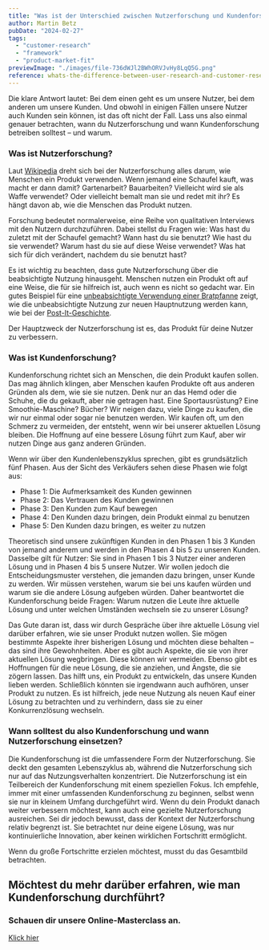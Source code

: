 ```yaml
---
title: "Was ist der Unterschied zwischen Nutzerforschung und Kundenforschung?"
author: Martin Betz
pubDate: "2024-02-27"
tags:
  - "customer-research"
  - "framework"
  - "product-market-fit"
previewImage: "./images/file-736dWJl2BWhORVJvHy8LqQ5G.png"
reference: whats-the-difference-between-user-research-and-customer-research
---
```


Die klare Antwort lautet: Bei dem einen geht es um unsere Nutzer, bei dem anderen um unsere Kunden. Und obwohl in einigen Fällen unsere Nutzer auch Kunden sein können, ist das oft nicht der Fall. Lass uns also einmal genauer betrachten, wann du Nutzerforschung und wann Kundenforschung betreiben solltest – und warum.

### Was ist Nutzerforschung?

Laut [Wikipedia](https://en.wikipedia.org/wiki/User_research) dreht sich bei der Nutzerforschung alles darum, wie Menschen ein Produkt verwenden. Wenn jemand eine Schaufel kauft, was macht er dann damit? Gartenarbeit? Bauarbeiten? Vielleicht wird sie als Waffe verwendet? Oder vielleicht bemalt man sie und redet mit ihr? Es hängt davon ab, wie die Menschen das Produkt nutzen.

Forschung bedeutet normalerweise, eine Reihe von qualitativen Interviews mit den Nutzern durchzuführen. Dabei stellst du Fragen wie: Was hast du zuletzt mit der Schaufel gemacht? Wann hast du sie benutzt? Wie hast du sie verwendet? Warum hast du sie auf diese Weise verwendet? Was hat sich für dich verändert, nachdem du sie benutzt hast?

Es ist wichtig zu beachten, dass gute Nutzerforschung über die beabsichtigte Nutzung hinausgeht. Menschen nutzen ein Produkt oft auf eine Weise, die für sie hilfreich ist, auch wenn es nicht so gedacht war. Ein gutes Beispiel für eine [unbeabsichtigte Verwendung einer Bratpfanne](https://www.youtube.com/watch?v=HA3SuHtCWo0&ab_channel=StoryfulViral) zeigt, wie die unbeabsichtigte Nutzung zur neuen Hauptnutzung werden kann, wie bei der [Post-It-Geschichte](https://www.post-it.com/3M/en_US/post-it/contact-us/about-us/).

Der Hauptzweck der Nutzerforschung ist es, das Produkt für deine Nutzer zu verbessern.

### Was ist Kundenforschung?

Kundenforschung richtet sich an Menschen, die dein Produkt kaufen sollen. Das mag ähnlich klingen, aber Menschen kaufen Produkte oft aus anderen Gründen als dem, wie sie sie nutzen. Denk nur an das Hemd oder die Schuhe, die du gekauft, aber nie getragen hast. Eine Sportausrüstung? Eine Smoothie-Maschine? Bücher? Wir neigen dazu, viele Dinge zu kaufen, die wir nur einmal oder sogar nie benutzen werden. Wir kaufen oft, um den Schmerz zu vermeiden, der entsteht, wenn wir bei unserer aktuellen Lösung bleiben. Die Hoffnung auf eine bessere Lösung führt zum Kauf, aber wir nutzen Dinge aus ganz anderen Gründen.

Wenn wir über den Kundenlebenszyklus sprechen, gibt es grundsätzlich fünf Phasen. Aus der Sicht des Verkäufers sehen diese Phasen wie folgt aus:

- Phase 1: Die Aufmerksamkeit des Kunden gewinnen
- Phase 2: Das Vertrauen des Kunden gewinnen
- Phase 3: Den Kunden zum Kauf bewegen
- Phase 4: Den Kunden dazu bringen, dein Produkt einmal zu benutzen
- Phase 5: Den Kunden dazu bringen, es weiter zu nutzen

Theoretisch sind unsere zukünftigen Kunden in den Phasen 1 bis 3 Kunden von jemand anderem und werden in den Phasen 4 bis 5 zu unseren Kunden. Dasselbe gilt für Nutzer: Sie sind in Phasen 1 bis 3 Nutzer einer anderen Lösung und in Phasen 4 bis 5 unsere Nutzer. Wir wollen jedoch die Entscheidungsmuster verstehen, die jemanden dazu bringen, unser Kunde zu werden. Wir müssen verstehen, warum sie bei uns kaufen würden und warum sie die andere Lösung aufgeben würden. Daher beantwortet die Kundenforschung beide Fragen: Warum nutzen die Leute ihre aktuelle Lösung und unter welchen Umständen wechseln sie zu unserer Lösung?

Das Gute daran ist, dass wir durch Gespräche über ihre aktuelle Lösung viel darüber erfahren, wie sie unser Produkt nutzen wollen. Sie mögen bestimmte Aspekte ihrer bisherigen Lösung und möchten diese behalten – das sind ihre Gewohnheiten. Aber es gibt auch Aspekte, die sie von ihrer aktuellen Lösung wegbringen. Diese können wir vermeiden. Ebenso gibt es Hoffnungen für die neue Lösung, die sie anziehen, und Ängste, die sie zögern lassen. Das hilft uns, ein Produkt zu entwickeln, das unsere Kunden lieben werden. Schließlich könnten sie irgendwann auch aufhören, unser Produkt zu nutzen. Es ist hilfreich, jede neue Nutzung als neuen Kauf einer Lösung zu betrachten und zu verhindern, dass sie zu einer Konkurrenzlösung wechseln.

### Wann solltest du also Kundenforschung und wann Nutzerforschung einsetzen?

Die Kundenforschung ist die umfassendere Form der Nutzerforschung. Sie deckt den gesamten Lebenszyklus ab, während die Nutzerforschung sich nur auf das Nutzungsverhalten konzentriert. Die Nutzerforschung ist ein Teilbereich der Kundenforschung mit einem speziellen Fokus. Ich empfehle, immer mit einer umfassenden Kundenforschung zu beginnen, selbst wenn sie nur in kleinem Umfang durchgeführt wird. Wenn du dein Produkt danach weiter verbessern möchtest, kann auch eine gezielte Nutzerforschung ausreichen. Sei dir jedoch bewusst, dass der Kontext der Nutzerforschung relativ begrenzt ist. Sie betrachtet nur deine eigene Lösung, was nur kontinuierliche Innovation, aber keinen wirklichen Fortschritt ermöglicht.

Wenn du große Fortschritte erzielen möchtest, musst du das Gesamtbild betrachten.

## Möchtest du mehr darüber erfahren, wie man Kundenforschung durchführt?

### Schauen dir unsere Online-Masterclass an.

[Klick hier](/leistungen/mastering-jobs-to-be-done-online-workshop/)
